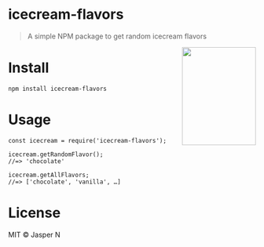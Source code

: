 # icecream-flavors

> A simple NPM package to get random icecream flavors

<img src="https://github.com/jeannie2/icecream/blob/ebe30e1488165bd63aedcf9168c1fca5df353064/cone.png" width="150" height="200" align="right">

# Install
```
npm install icecream-flavors
```

# Usage

```
const icecream = require('icecream-flavors');

icecream.getRandomFlavor();
//=> 'chocolate'

icecream.getAllFlavors;
//=> ['chocolate', 'vanilla', …]

```
# License

MIT © Jasper N
